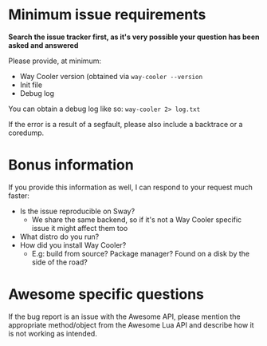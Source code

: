 # Minimum issue requirements

**Search the issue tracker first, as it's very possible your question has been asked and answered**

Please provide, at minimum:
* Way Cooler version (obtained via `way-cooler --version`
* Init file
* Debug log

You can obtain a debug log like so: `way-cooler 2> log.txt`

If the error is a result of a segfault, please also include a backtrace or a coredump.

# Bonus information
If you provide this information as well, I can respond to your request much faster:
* Is the issue reproducible on Sway?
  - We share the same backend, so if it's not a Way Cooler specific issue it might affect them too
* What distro do you run?
* How did you install Way Cooler?
  - E.g: build from source? Package manager? Found on a disk by the side of the road?


# Awesome specific questions
If the bug report is an issue with the Awesome API, please mention the appropriate method/object from the Awesome Lua API and describe how it is not working as intended. 
